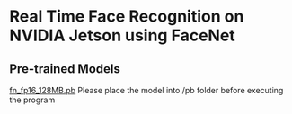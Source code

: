 # Real Time Face Recognition on NVIDIA Jetson using FaceNet

## Pre-trained Models
[fn_fp16_128MB.pb](https://drive.google.com/file/d/1uv5Z1def90e5pIzOJJGiLmvSkTWuKq6x/view?usp=sharing)
Please place the model into /pb folder before executing the program
